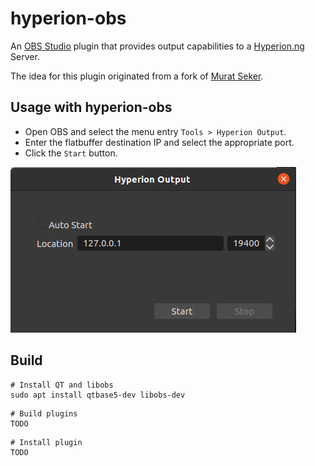 # hyperion-obs

An [OBS Studio][obs] plugin that provides output capabilities to a
[Hyperion.ng][hyperion] Server.

The idea for this plugin originated from a fork of [Murat Seker][m-seker].

[obs]: https://obsproject.com/
[hyperion]: https://github.com/hyperion-project/hyperion.ng
[m-seker]: https://github.com/m-seker/hyperion.ng/tree/feature/obs

## Usage with hyperion-obs

- Open OBS and select the menu entry `Tools > Hyperion Output`.
- Enter the flatbuffer destination IP and select the appropriate port.
- Click the `Start` button.

![hyperion-obs](screenshot/hyperion-obs.png)

## Build

```
# Install QT and libobs
sudo apt install qtbase5-dev libobs-dev
```

```
# Build plugins
TODO
```

```
# Install plugin
TODO
```
